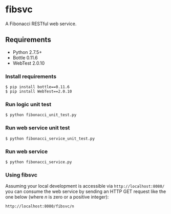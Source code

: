 fibsvc
======

A Fibonacci RESTful web service.


## Requirements ##
* Python 2.7.5+
* Bottle 0.11.6
* WebTest 2.0.10

### Install requirements ###

```
$ pip install bottle==0.11.6
$ pip install WebTest==2.0.10
```

### Run logic unit test ###

```
$ python fibonacci_unit_test.py
```

### Run web service unit test ###

```
$ python fibonacci_service_unit_test.py
```

### Run web service ###

```
$ python fibonacci_service.py
```

### Using fibsvc ####

Assuming your local development is accessible via `http://localhost:8080/`
you can consume the web service by sending an HTTP GET request like the one below
(where <i>n</i> is zero or a positive integer):

```
http://localhost:8080/fibsvc/n
```
